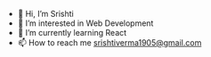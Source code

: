 - 👋 Hi, I’m Srishti
- 👀 I’m interested in Web Development
- 🌱 I’m currently learning React
- 📫 How to reach me srishtiverma1905@gmail.com

<!---
Srishti1905/Srishti1905 is a ✨ special ✨ repository because its `README.md` (this file) appears on your GitHub profile.
You can click the Preview link to take a look at your changes.
--->
